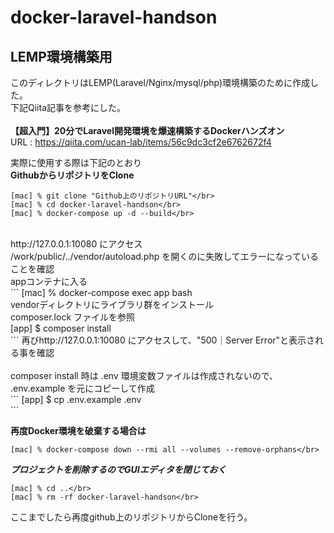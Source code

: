 # docker-laravel-handson

## LEMP環境構築用
このディレクトリはLEMP(Laravel/Nginx/mysql/php)環境構築のために作成した。</br>
下記Qiita記事を参考にした。</br>
</br>
**【超入門】20分でLaravel開発環境を爆速構築するDockerハンズオン**</br>
URL : https://qiita.com/ucan-lab/items/56c9dc3cf2e6762672f4</br>

実際に使用する際は下記のとおり</br>
**GithubからリポジトリをClone**</br>
```
[mac] % git clone "Github上のリポジトリURL"</br>
[mac] % cd docker-laravel-handson</br>
[mac] % docker-compose up -d --build</br>
```
</br>
http://127.0.0.1:10080 にアクセス</br>
/work/public/../vendor/autoload.php を開くのに失敗してエラーになっていることを確認</br>
appコンテナに入る</br>
```
[mac] % docker-compose exec app bash</br>
vendorディレクトリにライブラリ群をインストール</br>
composer.lock ファイルを参照</br>
[app] $ composer install</br>
```
再びhttp://127.0.0.1:10080 にアクセスして、"500｜Server Error"と表示される事を確認</br>
</br>
composer install 時は .env 環境変数ファイルは作成されないので、 .env.example を元にコピーして作成</br>
```
[app] $ cp .env.example .env</br>
```

<!-- **新しいApp構築後保存する場合はディレクトリ名を変更してpush**</br> -->

**再度Docker環境を破棄する場合は**</br>
```
[mac] % docker-compose down --rmi all --volumes --remove-orphans</br>
```
***プロジェクトを削除するのでGUIエディタを閉じておく***</br>
```
[mac] % cd ..</br>
[mac] % rm -rf docker-laravel-handson</br>
```
ここまでしたら再度github上のリポジトリからCloneを行う。</br>
